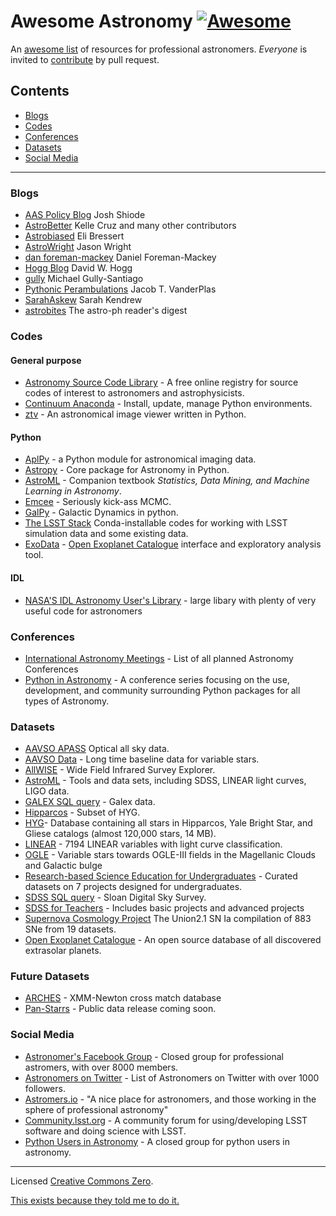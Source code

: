 # Awesome Astronomy [![Awesome](https://cdn.rawgit.com/sindresorhus/awesome/d7305f38d29fed78fa85652e3a63e154dd8e8829/media/badge.svg)](https://github.com/sindresorhus/awesome)

An [awesome list](https://github.com/sindresorhus/awesome) of resources for professional astronomers.  *Everyone* is invited to [contribute](CONTRIBUTING.md) by pull request.

## Contents

- [Blogs](#blogs)
- [Codes](#codes)
- [Conferences](#conferences)
- [Datasets](#datsets)
- [Social Media](#social-media)

***

### Blogs

- [AAS Policy Blog](http://aas.org/policy/policy-blog) Josh Shiode
- [AstroBetter](http://www.astrobetter.com/) Kelle Cruz and many other contributors
- [Astrobiased](http://www.astrobiased.com/) Eli Bressert
- [AstroWright](http://sites.psu.edu/astrowright/) Jason Wright
- [dan foreman-mackey](http://dan.iel.fm/posts/) Daniel Foreman-Mackey
- [Hogg Blog](http://hoggresearch.blogspot.com/) David W. Hogg
- [gully](http://gully.github.io/blog/) Michael Gully-Santiago
- [Pythonic Perambulations](https://jakevdp.github.io/) Jacob T. VanderPlas
- [SarahAskew](http://sarahaskew.net/) Sarah Kendrew
- [astrobites](https://astrobites.org/) The astro-ph reader's digest

### Codes

#### General purpose

- [Astronomy Source Code Library](http://ascl.net/) - A free online registry for source codes of interest to astronomers and astrophysicists. 
- [Continuum Anaconda](https://www.continuum.io/why-anaconda) - Install, update, manage Python environments.
- [ztv](https://github.com/henryroe/ztv) - An astronomical image viewer written in Python.

#### Python

- [AplPy](http://aplpy.github.io) - a Python module for astronomical imaging data.
- [Astropy](http://astropy.org) - Core package for Astronomy in Python.
- [AstroML](http://www.astroml.org) - Companion textbook *Statistics, Data Mining, and Machine Learning in Astronomy*.
- [Emcee](http://dan.iel.fm/emcee/current/) - Seriously kick-ass MCMC.
- [GalPy](https://github.com/jobovy/galpy) - Galactic Dynamics in python.
- [The LSST Stack](https://confluence.lsstcorp.org/display/LSWUG/Using+the+LSST+Stack) Conda-installable codes for working with LSST simulation data and some existing data.
- [ExoData](https://github.com/ryanvarley/ExoData) - [Open Exoplanet Catalogue](https://github.com/OpenExoplanetCatalogue) interface and exploratory analysis tool.

#### IDL

- [NASA'S IDL Astronomy User's Library](http://idlastro.gsfc.nasa.gov/) - large libary with plenty of very useful code for astronomers

### Conferences

- [International Astronomy Meetings](http://www.cadc-ccda.hia-iha.nrc-cnrc.gc.ca/en/meetings/) - List of all planned Astronomy Conferences
- [Python in Astronomy](http://openastronomy.org/pyastro/) - A conference series focusing on the use, development, and community surrounding Python packages for all types of Astronomy.

### Datasets

- [AAVSO APASS](http://www.aavso.org/apass) Optical all sky data.
- [AAVSO Data](https://www.aavso.org/data-download) - Long time baseline data for variable stars.
- [AllWISE](http://irsa.ipac.caltech.edu/Missions/wise.html) - Wide Field Infrared Survey Explorer.
- [AstroML](http://www.astroml.org/user_guide/datasets.html) - Tools and data sets, including SDSS, LINEAR light curves, LIGO data.
- [GALEX SQL query](http://galex.stsci.edu/casjobs/) - Galex data.
- [Hipparcos](http://heasarc.gsfc.nasa.gov/W3Browse/all/hipparcos.html) - Subset of HYG.
- [HYG](http://www.astronexus.com/hyg)- Database containing all stars in Hipparcos, Yale Bright Star, and Gliese catalogs (almost 120,000 stars, 14 MB).
- [LINEAR](http://www.astro.washington.edu/users/ivezic/linear/PaperIII/PLV.html) - 7194 LINEAR variables with light curve classification.
- [OGLE](http://ogledb.astrouw.edu.pl/~ogle/CVS/) - Variable stars towards OGLE-III fields in the Magellanic Clouds and Galactic bulge
- [Research-based Science Education for Undergraduates](http://rbseu.uaa.alaska.edu/index.html) - Curated datasets on 7 projects designed for undergraduates.
- [SDSS SQL query](http://skyserver.sdss.org/dr12/en/proj/advanced/hr/sql.aspx) - Sloan Digital Sky Survey.
- [SDSS for Teachers](http://cas.sdss.org/dr5/en/proj/teachers/) - Includes basic projects and advanced projects
- [Supernova Cosmology Project](http://supernova.lbl.gov/union/) The Union2.1 SN Ia compilation of 883 SNe from 19 datasets.
- [Open Exoplanet Catalogue](https://github.com/OpenExoplanetCatalogue) - An open source database of all discovered extrasolar planets.

### Future Datasets

- [ARCHES](http://www.arches-fp7.eu/index.php/tools-data/accessing-data) - XMM-Newton cross match database
- [Pan-Starrs](http://ipp.ifa.hawaii.edu/index.php) - Public data release coming soon.

### Social Media

- [Astronomer's Facebook Group](https://www.facebook.com/groups/123898011017097/) - Closed group for professional astromers, with over 8000 members.
- [Astronomers on Twitter](http://truesciphi.org/ast.html) - List of Astronomers on Twitter with over 1000 followers.
- [Astromers.io](http://astronomers.io/) - "A nice place for astronomers, and those working in the sphere of professional astronomy"
- [Community.lsst.org](https://community.lsst.org) - A community forum for using/developing LSST software and doing science with LSST.
- [Python Users in Astronomy](https://www.facebook.com/groups/astropython/) - A closed group for python users in astronomy.

****

Licensed [Creative Commons Zero](LICENSE).

[This exists because they told me to do it.](https://twitter.com/exoplaneteer/status/600452917779308544)